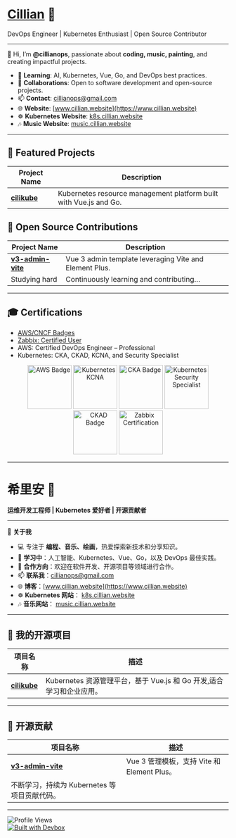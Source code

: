 # [Cillian](https://www.cillian.website)  🌟 
DevOps Engineer | Kubernetes Enthusiast | Open Source Contributor  

---

👋 Hi, I’m **@cillianops**, passionate about **coding, music, painting**, and creating impactful projects.  

- 🌱 **Learning**: AI, Kubernetes, Vue, Go, and DevOps best practices.  
- 💼 **Collaborations**: Open to software development and open-source projects.  
- 📫 **Contact**: [cillianops@gmail.com](mailto:cilliantech@gmail.com)  
- 🌐 **Website**: [www.cillian.website](https://www.cillian.website)  
- ☸️ **Kubernetes Website**: [k8s.cillian.website](https://k8s.cillian.website)
- 🎶 **Music Website**: [music.cillian.website](https://music.cillian.website) 

---

## 🚀 Featured Projects  

| Project Name | Description |  
| ------------ | ----------- |  
| [**cilikube**](https://github.com/ciliverse/cilikube) | Kubernetes resource management platform built with Vue.js and Go. |  

## 👥 Open Source Contributions  

| Project Name | Description |  
| ------------ | ----------- |  
| [**v3-admin-vite**](https://github.com/un-pany/v3-admin-vite) | Vue 3 admin template leveraging Vite and Element Plus. |  
| Studying hard | Continuously learning and contributing… 


---


## 🎓 Certifications  

- [AWS/CNCF Badges](https://www.credly.com/users/cillianops/badges)  
- [Zabbix: Certified User](https://www.zabbix.com/certificate/?firstname=Xuerui&lastname=Zhang&certificate=CU-2306-014) 
- AWS: Certified DevOps Engineer – Professional  
- Kubernetes: CKA, CKAD, KCNA, and Security Specialist  

<p align="center">
   <img width="100" height="100" src="https://images.credly.com/size/340x340/images/bd31ef42-d460-493e-8503-39592aaf0458/image.png" alt="AWS Badge" />
   <img width="100" height="100" src="https://images.credly.com/size/340x340/images/cc8adc83-1dc6-4d57-8e20-22171247e052/blob" alt="Kubernetes KCNA" />
   <img width="100" height="100" src="https://images.credly.com/size/340x340/images/8b8ed108-e77d-4396-ac59-2504583b9d54/cka_from_cncfsite__281_29.png" alt="CKA Badge" />
   <img width="100" height="100" src="https://images.credly.com/size/340x340/images/9945dfcb-1cca-4529-85e6-db1be3782210/kubernetes-security-specialist-logo2.png" alt="Kubernetes Security Specialist" />
   <img width="100" height="100" src="https://images.credly.com/size/340x340/images/f28f1d88-428a-47f6-95b5-7da1dd6c1000/KCNA_badge.png" alt="CKAD Badge" />
   <img width="100" height="100" src="https://assets.zabbix.com/img/certificate_validation/certified_user_6_0_certificate.png" alt="Zabbix Certification" />
</p>  

---
# 希里安 🌟  
**运维开发工程师 | Kubernetes 爱好者 | 开源贡献者**  

---

👋 **关于我**  
- 💻 专注于 **编程、音乐、绘画**，热爱探索新技术和分享知识。  
- 🌱 **学习中**：人工智能、Kubernetes、Vue、Go，以及 DevOps 最佳实践。  
- 💼 **合作方向**：欢迎在软件开发、开源项目等领域进行合作。  
- 📫 **联系我**：[cillianops@gmail.com](mailto:cillianops@gmail.com)  
- 🌐 **博客**：[www.cillian.website](https://www.cillian.website)  
- ☸️ **Kubernetes 网站**： [k8s.cillian.website](https://k8s.cillian.website)
- 🎶 **音乐网站**： [music.cillian.website](https://music.cillian.website)


---

## 🚀 我的开源项目  

| 项目名称 | 描述 |  
| -------- | ---- |  
| [**cilikube**](https://github.com/cillianops/cilikube) | Kubernetes 资源管理平台，基于 Vue.js 和 Go 开发,适合学习和企业应用。 |  
---

## 👥 开源贡献  

| 项目名称 | 描述 |  
| -------- | ---- |  
| [**v3-admin-vite**](https://github.com/un-pany/v3-admin-vite) | Vue 3 管理模板，支持 Vite 和 Element Plus。 |  
| 不断学习，持续为 Kubernetes 等项目贡献代码。 |  

---
![Profile Views](https://komarev.com/ghpvc/?username=cillianops&style=flat-square&color=blue)  
[![Built with Devbox](https://www.jetify.com/img/devbox/shield_galaxy.svg)](https://www.jetify.com/devbox/docs/contributor-quickstart/)

